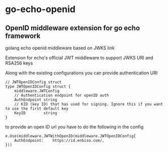 # go-echo-openid

## OpenID middleware extension for go echo framework

golang echo openid middleware based on JWKS link

Extension for echo's official JWT middleware to support JWKS URI and RSA256 keys

Along with the existing configurations you can provide authentication URI

```
// JWTOpenIDConfig struct
type JWTOpenIDConfig struct {
    middleware.JWTConfig
    // Authentication endpoint for openID auth
    AuthEndpoint string
    // KID (key ID) that has used for signing. Ignore this if you want to use the first default key
    KeyID        string
}
```

to provide an open ID url you have to do the following in the config

```
e.Use(middleware.JWTWithOpenID(middleware.JWTOpenIDConfig{
    AuthEndpoint:    https://id.enbiso.com/,		
}))

```


